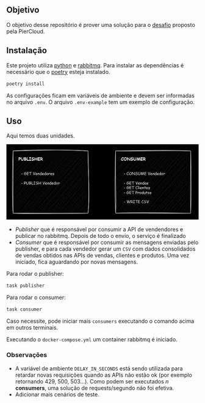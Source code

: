 ## Objetivo

O objetivo desse repositório é prover uma solução para o [desafio](https://github.com/pier-cloud/vaga-engenheiro-de-software/blob/main/README.md) proposto pela PierCloud.

<!-- ## Visão geral -->

## Instalação

Este projeto utiliza [python](https://www.python.org/) e [rabbitmq](https://www.rabbitmq.com/). Para instalar as dependências é necessário que o [poetry](https://python-poetry.org/) esteja instalado.

```sh
poetry install
```

As configurações ficam em variáveis de ambiente e devem ser informadas no arquivo `.env`. O arquivo `.env-example` tem um exemplo de configuração.

## Uso

Aqui temos duas unidades.


![img](visao-geral.png)

- *Publisher* que é responsável por consumir a API de vendendores e publicar no rabbitmq. Depois de todo o envio, o serviço é finalizado
- *Consumer* que é responsável por consumir as mensagens enviadas pelo publisher, e para cada vendedor gerar um `CSV` com dados consolidados de vendas obtidos nas APIs de vendas, clientes e produtos. Uma vez iniciado, fica aguardando por novas mensagens.

Para rodar o publisher:
```sh
task publisher
```

Para rodar o consumer:
```sh
task consumer
```
Caso necessite, pode iniciar mais `consumers` executando o comando acima em outros terminais.

Executando o `docker-compose.yml` um container rabbitmq é iniciado.  

### Observações

- A variável de ambiente `DELAY_IN_SECONDS` está sendo utilizada para retardar novas requisições quando as APIs não estão ok (por exemplo retornando 429, 500, 503...). Como podem ser executados _n_ **consumers**, uma solução de requests/segundo não foi efetiva.
- Adicionar mais cenários de teste. 
